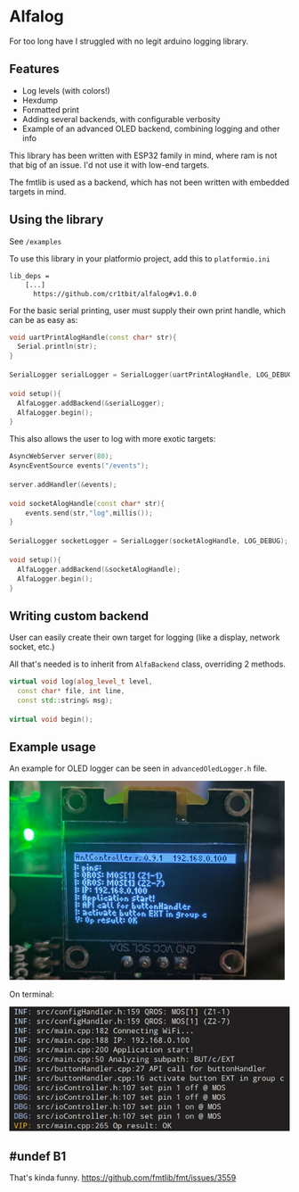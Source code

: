 # Alfalog

For too long have I struggled with no legit arduino logging library.


## Features

* Log levels (with colors!)
* Hexdump
* Formatted print
* Adding several backends, with configurable verbosity
* Example of an advanced OLED backend, combining logging and other info


This library has been written with ESP32 family in mind, where ram is not that big of an issue. I'd not use it with low-end targets.

The fmtlib is used as a backend, which has not been written with embedded targets in mind.

## Using the library

See `/examples`

To use this library in your platformio project, add this to `platformio.ini`

```
lib_deps =
    [...]    
	  https://github.com/cr1tbit/alfalog#v1.0.0
```

For the basic serial printing, user must supply their own print handle, which can be as easy as:

``` c++
void uartPrintAlogHandle(const char* str){
  Serial.println(str);
}

SerialLogger serialLogger = SerialLogger(uartPrintAlogHandle, LOG_DEBUG, ALOG_FANCY);

void setup(){
  AlfaLogger.addBackend(&serialLogger);
  AlfaLogger.begin();
}
```

This also allows the user to log with more exotic targets:

``` c++
AsyncWebServer server(80);
AsyncEventSource events("/events");

server.addHandler(&events);

void socketAlogHandle(const char* str){
    events.send(str,"log",millis());
}

SerialLogger socketLogger = SerialLogger(socketAlogHandle, LOG_DEBUG);

void setup(){
  AlfaLogger.addBackend(&socketAlogHandle);
  AlfaLogger.begin();
}
```

## Writing custom backend

User can easily create their own target for logging (like a display, network socket, etc.)

All that's needed is to inherit from `AlfaBackend` class, overriding 2 methods.

``` c++
virtual void log(alog_level_t level, 
  const char* file, int line, 
  const std::string& msg);

virtual void begin();
```

## Example usage

An example for OLED logger can be seen in `advancedOledLogger.h` file.

![OLED photo](assets/advancedOledLogger.jpg) 

On terminal:

![OLED photo](assets/SerialLogger.jpg) 


## #undef B1

That's kinda funny. https://github.com/fmtlib/fmt/issues/3559